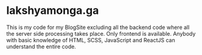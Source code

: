 # lakshyamonga.ga
This is my code for my BlogSite excluding all the backend code where all the server side processing takes place. Only frontend is available. Anybody with basic knowledge of HTML, SCSS, JavaScript and ReactJS can understand the entire code.
